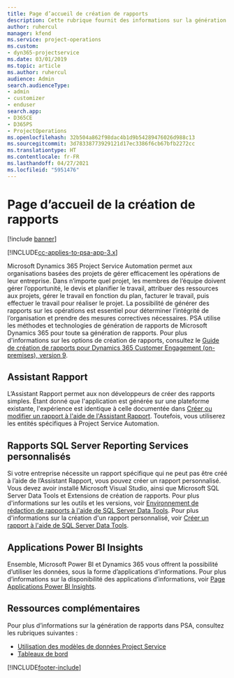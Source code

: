 ```yaml
---
title: Page d’accueil de création de rapports
description: Cette rubrique fournit des informations sur la génération de rapports dans Dynamics 365 Project Service Automation.
author: ruhercul
manager: kfend
ms.service: project-operations
ms.custom:
- dyn365-projectservice
ms.date: 03/01/2019
ms.topic: article
ms.author: ruhercul
audience: Admin
search.audienceType:
- admin
- customizer
- enduser
search.app:
- D365CE
- D365PS
- ProjectOperations
ms.openlocfilehash: 32b504a862f98dac4b1d9b54289476026d988c13
ms.sourcegitcommit: 3d78338773929121d17ec3386f6cb67bfb2272cc
ms.translationtype: HT
ms.contentlocale: fr-FR
ms.lasthandoff: 04/27/2021
ms.locfileid: "5951476"
---
```

# <a name="reporting-home-page"></a>Page d’accueil de la création de rapports

[!include [banner](../includes/psa-now-project-operations.md)]

[!INCLUDE[cc-applies-to-psa-app-3.x](../includes/cc-applies-to-psa-app-3x.md)]

Microsoft Dynamics 365 Project Service Automation permet aux organisations basées des projets de gérer efficacement les opérations de leur entreprise. Dans n’importe quel projet, les membres de l’équipe doivent gérer l’opportunité, le devis et planifier le travail, attribuer des ressources aux projets, gérer le travail en fonction du plan, facturer le travail, puis effectuer le travail pour réaliser le projet. La possibilité de générer des rapports sur les opérations est essentiel pour déterminer l’intégrité de l’organisation et prendre des mesures correctives nécessaires. PSA utilise les méthodes et technologies de génération de rapports de Microsoft Dynamics 365 pour toute sa génération de rapports. Pour plus d'informations sur les options de création de rapports, consultez le [Guide de création de rapports pour Dynamics 365 Customer Engagement (on-premises), version 9](/dynamics365/customerengagement/on-premises/analytics/reporting-analytics-with-dynamics-365).

## <a name="report-wizard"></a>Assistant Rapport

L’Assistant Rapport permet aux non développeurs de créer des rapports simples. Étant donné que l'application est générée sur une plateforme existante, l'expérience est identique à celle documentée dans [Créer ou modifier un rapport à l'aide de l'Assistant Rapport](/dynamics365/customerengagement/on-premises/basics/create-edit-copy-report-wizard). Toutefois, vous utiliserez les entités spécifiques à Project Service Automation.

## <a name="custom-sql-server-reporting-services-reports"></a>Rapports SQL Server Reporting Services personnalisés

Si votre entreprise nécessite un rapport spécifique qui ne peut pas être créé à l’aide de l’Assistant Rapport, vous pouvez créer un rapport personnalisé. Vous devez avoir installé Microsoft Visual Studio, ainsi que Microsoft SQL Server Data Tools et Extensions de création de rapports. Pour plus d'informations sur les outils et les versions, voir [Environnement de rédaction de rapports à l'aide de SQL Server Data Tools](/dynamics365/customerengagement/on-premises/analytics/report-writing-environment-using-sql-server-data-tools). Pour plus d'informations sur la création d'un rapport personnalisé, voir [Créer un rapport à l'aide de SQL Server Data Tools](/dynamics365/customerengagement/on-premises/analytics/create-a-new-report-using-sql-server-data-tools).

## <a name="power-bi-insights-apps"></a>Applications Power BI Insights

Ensemble, Microsoft Power BI et Dynamics 365 vous offrent la possibilité d’utiliser les données, sous la forme d’applications d’informations. Pour plus d’informations sur la disponibilité des applications d’informations, voir [Page Applications Power BI Insights](https://powerbi.microsoft.com/power-bi-insights-apps/).


## <a name="additional-resources"></a>Ressources complémentaires
Pour plus d’informations sur la génération de rapports dans PSA, consultez les rubriques suivantes :

- [Utilisation des modèles de données Project Service](reports-working-project-service-data-model.md)
- [Tableaux de bord](reports-dashboards.md)



[!INCLUDE[footer-include](../includes/footer-banner.md)]